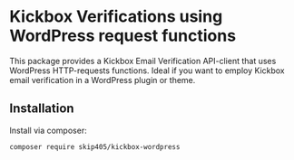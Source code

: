# Kickbox Verifications using WordPress request functions

This package provides a Kickbox Email Verification API-client that uses WordPress HTTP-requests functions. Ideal if you want to employ Kickbox email verification in a WordPress plugin or theme.

## Installation
Install via composer:

```
composer require skip405/kickbox-wordpress
```